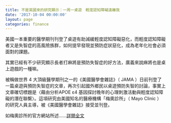 ```yaml
---
title: 不是英國來的研究顯示：一周一桌遊　輕度認知障礙遠離我
date: '2017-10-04 00:00:00'
layout: page
categories: finance
---
```


美國一本重要的醫學期刊刊登了桌遊有助減緩輕度認知障礙惡化，而輕度認知障礙者又是失智症的高風險族群，如何提早發現並預防症狀惡化，成為老年化社會必須面對的課題。

其實已經有不少研究顯示長者打麻將是預防失智症的好方法，廣義來說麻將也是桌上遊戲的一種嘛。

被稱做世界 4 大頂級醫學期刊之一的《美國醫學會雜誌》（ JAMA ）日前刊登了一篇桌遊與預防失智症的文章，再次引起國外鄉民以桌遊預防失智的討論，事實上文章確切標題是〈藉由分析APOE ε4 基因探討晚年的心理刺激活動與輕度認知障礙的潛在聯繫〉。這項研究由美國知名的醫療機構「梅奧診所」（ Mayo Clinic ）的研究人員主導，被《美國醫學會雜誌》接受並刊登。


如梅奧診所的官方網站所述......[詳閱全文](https://www.mirrormedia.mg/story/20171002game_msi)